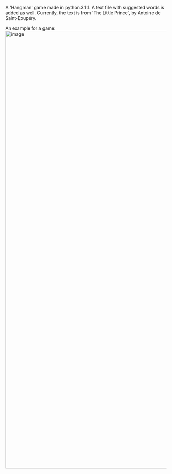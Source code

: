 A 'Hangman' game made in python.3.1.1.
A text file with suggested words is added as well. Currently, the text is from 'The Little Prince', by Antoine de Saint-Exupéry.


An example for a game:
<img width="1162" height="1365" alt="image" src="https://github.com/user-attachments/assets/805a3978-21b8-43f8-81d7-4292c69f26a7" />
